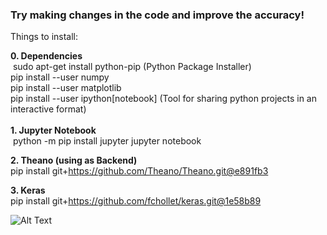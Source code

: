 ### Try making changes in the code and improve the accuracy!

Things to install: <br />

**0. Dependencies** <br />
  sudo apt-get install python-pip (Python Package Installer) <br />
  pip install --user numpy <br />
  pip install --user matplotlib <br />
  pip install --user ipython[notebook] (Tool for sharing python projects in an interactive format) <br />
  <br />
**1. Jupyter Notebook** <br />
  python -m pip install jupyter
  jupyter notebook
  
**2. Theano (using as Backend)** <br />
  pip install git+https://github.com/Theano/Theano.git@e891fb3
  
**3. Keras** <br />
  pip install git+https://github.com/fchollet/keras.git@1e58b89
  
  
  ![Alt Text](https://media.giphy.com/media/16tNp8LB7MS0o/giphy.gif)
